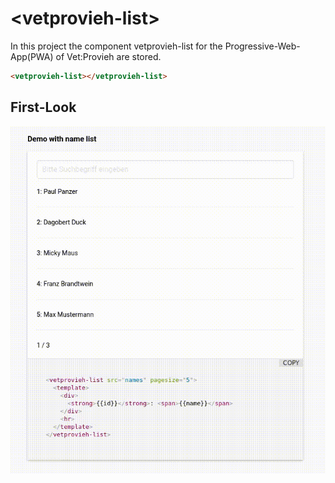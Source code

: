 # \<vetprovieh-list\>

In this project the component vetprovieh-list for the Progressive-Web-App(PWA) of Vet:Provieh are stored.


```html
<vetprovieh-list></vetprovieh-list>
```

## First-Look

![alt text](preview.gif)
